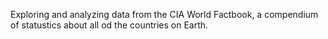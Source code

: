 Exploring and analyzing data from the CIA World Factbook, a compendium of statustics about all od the countries on Earth.
